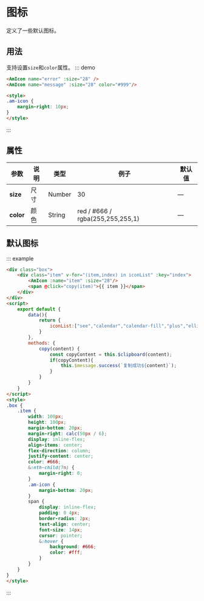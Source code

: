 # 图标
定义了一些默认图标。

## 用法
支持设置`size`和`color`属性。
::: demo
```html
<AmIcon name="error" :size="28" />
<AmIcon name="message" :size="28" color="#999"/>

<style>
.am-icon {
    margin-right: 10px;
}
</style>
```
:::

## 属性
| 参数       | 说明        | 类型       | 例子         | 默认值   |
|---------- |------------ |---------- |-------------  |-------- |
| **size**  | 尺寸         | Number   |   30           |    —    |
| **color** | 颜色         | String   | red / #666 / rgba(255,255,255,1) |    —    |

## 默认图标
::: example
``` html
<div class="box">
    <div class="item" v-for="(item,index) in iconList" :key="index">
        <AmIcon :name="item" :size="28"/>
        <span @click="copy(item)">{{ item }}</span>
    </div>
</div>
<script>
    export default {
        data(){
            return {
                iconList:["see","calendar","calendar-fill","plus","ellipsis","doubleleft","doubleright","check2","check-circle-fill","close-circle-fill","info-circle-fill","warning-circle-fill","check-circle","close-circle","info-circle","warning-circle","sync","reload","message","poweroff","logout","setting","edit-square","save","file-text","folder","folder-open","cloud-upload","cloud-download","error","edit","link","right","left","up","down","arrowright","arrowup","arrowleft","arrowdown","menu","check","close","caret-down","caret-up","caret-right","caret-left","search"],
            }
        },
        methods: {
            copy(content) {
                const copyContent = this.$clipboard(content);
                if(copyContent){
                    this.$message.success(`复制成功${content}`);
                }
            }
        }
    }
</script>
<style>
.box {
    .item {
        width: 100px;
        height: 100px;
        margin-bottom: 20px;
        margin-right: calc(50px / 6);
        display: inline-flex;
        align-items: center;
        flex-direction: column;
        justify-content: center;
        color: #666;
        &:nth-child(7n) {
            margin-right: 0;
        }
        .am-icon {
            margin-bottom: 20px;
        }
        span {
            display: inline-flex;
            padding: 0 4px;
            border-radius: 2px;
            text-align: center;
            font-size: 14px;
            cursor: pointer;
            &:hover {
                background: #666;
                color: #fff;
            }
        }
    }
}
</style>
```
:::